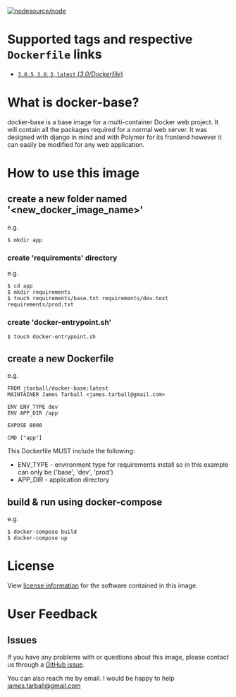 [![nodesource/node](http://dockeri.co/image/jtarball/docker-base)](https://hub.docker.com/r/jtarball/docker-base/)


# Supported tags and respective `Dockerfile` links

-	[`3.0.5`, `3.0`, `3`, `latest` (*3.0/Dockerfile*)](https://github.com/docker-library/redis/blob/8929846148513a1e35e4212003965758112f8b55/3.0/Dockerfile)

# What is docker-base?

docker-base is a base image for a multi-container Docker web project. It will contain all the packages required for a normal web server. It was designed with django in mind and with Polymer for its frontend however it can easily be modified for any web application.



# How to use this image
## create a new folder named '<new_docker_image_name>'
e.g.
```console
$ mkdir app
```
### create 'requirements' directory
e.g.
```console
$ cd app
$ mkdir requirements
$ touch requirements/base.txt requirements/dev.text requirements/prod.txt
```
### create 'docker-entrypoint.sh'
```console
$ touch docker-entrypoint.sh
```
## create a new Dockerfile
e.g.
```console
FROM jtarball/docker-base:latest
MAINTAINER James Tarball <james.tarball@gmail.com>

ENV ENV_TYPE dev
ENV APP_DIR /app

EXPOSE 8000

CMD ["app"]
```

This Dockerfile MUST include the following:
 - ENV_TYPE     - environment type for requirements install so in this example can only be ('base', 'dev', 'prod')
 - APP_DIR      - application directory

## build & run using docker-compose
e.g.
```console
$ docker-compose build
$ docker-compose up 
```

# License

View [license information](https://github.com/JTarball/docker-base/blob/master/LICENSE) for the software contained in this image.

# User Feedback

## Issues

If you have any problems with or questions about this image, please contact us through a [GitHub issue](https://github.com/JTarball/docker-base/issues).

You can also reach me by email. I would be happy to help  <james.tarball@gmail.com>
